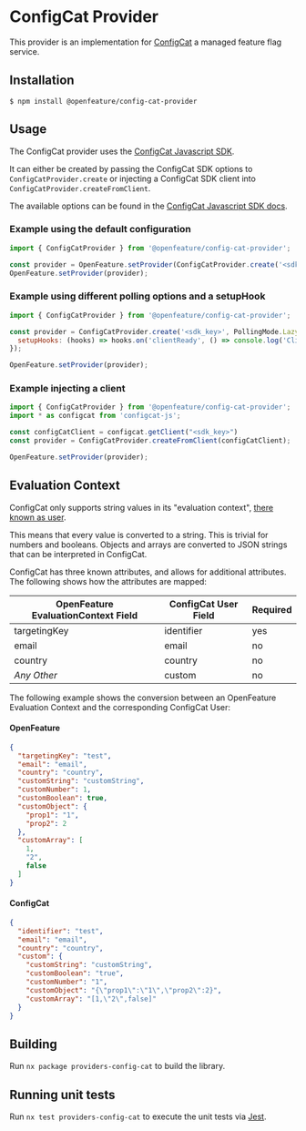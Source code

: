 # ConfigCat Provider

This provider is an implementation for [ConfigCat](https://configcat.com) a managed feature flag service.

## Installation

```
$ npm install @openfeature/config-cat-provider
```

## Usage

The ConfigCat provider uses the [ConfigCat Javascript SDK](https://configcat.com/docs/sdk-reference/js/).

It can either be created by passing the ConfigCat SDK options to ```ConfigCatProvider.create``` or injecting a ConfigCat
SDK client into ```ConfigCatProvider.createFromClient```.

The available options can be found in the [ConfigCat Javascript SDK docs](https://configcat.com/docs/sdk-reference/js/).

### Example using the default configuration

```javascript
import { ConfigCatProvider } from '@openfeature/config-cat-provider';

const provider = OpenFeature.setProvider(ConfigCatProvider.create('<sdk_key>'));
OpenFeature.setProvider(provider);
```

### Example using different polling options and a setupHook

```javascript
import { ConfigCatProvider } from '@openfeature/config-cat-provider';

const provider = ConfigCatProvider.create('<sdk_key>', PollingMode.LazyLoad, {
  setupHooks: (hooks) => hooks.on('clientReady', () => console.log('Client is ready!')),
});

OpenFeature.setProvider(provider);
```

### Example injecting a client

```javascript
import { ConfigCatProvider } from '@openfeature/config-cat-provider';
import * as configcat from 'configcat-js';

const configCatClient = configcat.getClient("<sdk_key>")
const provider = ConfigCatProvider.createFromClient(configCatClient);

OpenFeature.setProvider(provider);
```

## Evaluation Context

ConfigCat only supports string values in its "evaluation
context", [there known as user](https://configcat.com/docs/advanced/user-object/).

This means that every value is converted to a string. This is trivial for numbers and booleans. Objects and arrays are
converted to JSON strings that can be interpreted in ConfigCat.

ConfigCat has three known attributes, and allows for additional attributes.
The following shows how the attributes are mapped:

| OpenFeature EvaluationContext Field | ConfigCat User Field | Required |
|-------------------------------------|----------------------|----------|
| targetingKey                        | identifier           | yes      |
| email                               | email                | no       |
| country                             | country              | no       |
| _Any Other_                         | custom               | no       |

The following example shows the conversion between an OpenFeature Evaluation Context and the corresponding ConfigCat
User:

#### OpenFeature

```json
{
  "targetingKey": "test",
  "email": "email",
  "country": "country",
  "customString": "customString",
  "customNumber": 1,
  "customBoolean": true,
  "customObject": {
    "prop1": "1",
    "prop2": 2
  },
  "customArray": [
    1,
    "2",
    false
  ]
}
```

#### ConfigCat

```json
{
  "identifier": "test",
  "email": "email",
  "country": "country",
  "custom": {
    "customString": "customString",
    "customBoolean": "true",
    "customNumber": "1",
    "customObject": "{\"prop1\":\"1\",\"prop2\":2}",
    "customArray": "[1,\"2\",false]"
  }
}
```

## Building

Run `nx package providers-config-cat` to build the library.

## Running unit tests

Run `nx test providers-config-cat` to execute the unit tests via [Jest](https://jestjs.io).
